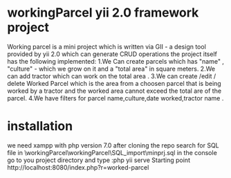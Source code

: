 # workingParcel yii 2.0 framework project
Working parcel is a mini project which is written via GII - a design tool provided by yii 2.0 which can generate 
CRUD operations the project itself has the following implemented:
1.We Can create parcels which has "name" , "culture" - which we grow on it and a "total area" in square meters.
2.We can add tractor which can work on the total area .
3.We can create /edit / delete Worked Parcel which is the area from a choosen parcel that is being worked by a tractor 
and the worked area cannot exceed the total are of the parcel. 
4.We have filters for parcel name,culture,date worked,tractor name .
# installation 
we need xampp with php version 7.0 
after cloning the repo search for SQL file in
\workingParcel\workingParcel\SQL_import\minprj.sql
in the console go to you project directory and type :php yii serve
Starting point
http://localhost:8080/index.php?r=worked-parcel
